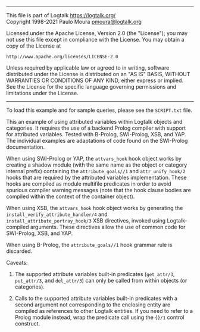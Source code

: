 ________________________________________________________________________

This file is part of Logtalk <https://logtalk.org/>  
Copyright 1998-2021 Paulo Moura <pmoura@logtalk.org>

Licensed under the Apache License, Version 2.0 (the "License");
you may not use this file except in compliance with the License.
You may obtain a copy of the License at

    http://www.apache.org/licenses/LICENSE-2.0

Unless required by applicable law or agreed to in writing, software
distributed under the License is distributed on an "AS IS" BASIS,
WITHOUT WARRANTIES OR CONDITIONS OF ANY KIND, either express or implied.
See the License for the specific language governing permissions and
limitations under the License.
________________________________________________________________________


To load this example and for sample queries, please see the `SCRIPT.txt`
file.

This an example of using attributed variables within Logtalk objects and
categories. It requires the use of a backend Prolog compiler with support
for attributed variables. Tested with B-Prolog, SWI-Prolog, XSB, and YAP.
The individual examples are adaptations of code found on the SWI-Prolog
documentation.

When using SWI-Prolog or YAP, the `attvars_hook` hook object works by
creating a shadow module (with the same name as the object or category
internal prefix) containing the `attribute_goals//1` and `attr_unify_hook/2`
hooks that are required by the attributed variables implementation. These
hooks are compiled as module multifile predicates in order to avoid spurious
compiler warning messages (note that the hook clause bodies are compiled
within the context of the container object).

When using XSB, the `attvars_hook` hook object works by generating the
`install_verify_attribute_handler/4` and `install_attribute_portray_hook/3`
XSB directives, invoked using Logtalk-compiled arguments. These directives
allow the use of common code for SWI-Prolog, XSB, and YAP.

When using B-Prolog, the `attribute_goals//1` hook grammar rule is discarded.

Caveats:

1. The supported attribute variables built-in predicates (`get_attr/3`,
`put_attr/3`, and `del_attr/3`) can only be called from within objects (or
categories).

2. Calls to the supported attribute variables built-in predicates with a
second argument not corresponding to the enclosing entity are compiled as
references to other Logtalk entities. If you need to refer to a Prolog
module instead, wrap the predicate call using the `{}/1` control construct.
